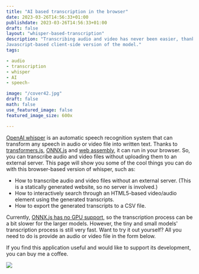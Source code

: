 ```yaml
---
title: "AI based transcription in the browser"
date: 2023-03-26T14:56:33+01:00
publishdate: 2023-03-26T14:56:33+01:00
draft: false
layout: "whisper-based-transcription"
description: "Transcribing audio and video has never been easier, thanks to OpenAI's whisper. Try it out now using a
Javascript-based client-side version of the model."
tags:

- audio
- transcription
- whisper
- AI
- speech-

image: "/cover42.jpg"
draft: false
math: false
use_featured_image: false
featured_image_size: 600x

---
```


[OpenAI whisper](https://github.com/openai/whisper#whisper) is an automatic speech recognition system that can transform any speech in audio or video file into
written text.
Thanks to [transformers.js](https://github.com/xenova/transformers.js), [ONNX.js](https://github.com/microsoft/onnxruntime/tree/main/js) and [web assembly](https://webassembly.org/), it can run in your browser.
So, you can transcribe audio and video files without uploading them to an external server.
This page will show you some of the cool things you can do with this browser-based version of whisper, such as:

- How to transcribe audio and video files without an external server. (This is a statically generated website, so no
  server is involved.)
- How to interactively search through an HTML5-based video/audio element using the generated transcripts.
- How to export the generated transcripts to a CSV file.

Currently, [ONNX.js has no GPU support](https://github.com/microsoft/onnxruntime/issues/11695), so the transcription process can be a bit slower for the larger models.
However, the tiny and small models' transcription process is still very fast.
Want to try it out yourself?
All you need to do is provide an audio or video file in the form below.

If you find this application useful and would like to support its development, you can buy me a coffee.

<a href="https://buymeacoffee.com/jordismit"><img src="https://img.buymeacoffee.com/button-api/?text=Buy me a coffee&emoji=&slug=jordismit&button_colour=5F7FFF&font_colour=ffffff&font_family=Lato&outline_colour=000000&coffee_colour=FFDD00"></a>
